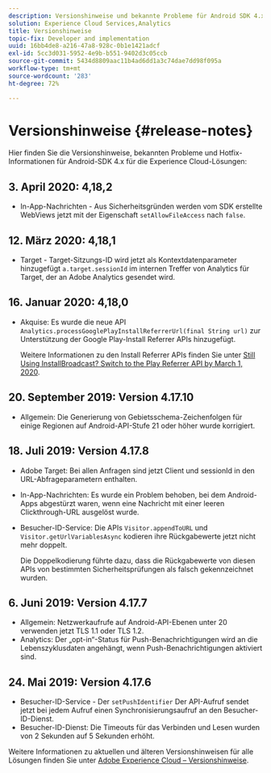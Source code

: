 ```yaml
---
description: Versionshinweise und bekannte Probleme für Android SDK 4.x für Experience Cloud-Lösungen.
solution: Experience Cloud Services,Analytics
title: Versionshinweise
topic-fix: Developer and implementation
uuid: 16bb4de8-a216-47a8-928c-0b1e1421adcf
exl-id: 5cc3d031-5952-4e9b-b551-9402d3c05ccb
source-git-commit: 5434d8809aac11b4ad6dd1a3c74dae7dd98f095a
workflow-type: tm+mt
source-wordcount: '283'
ht-degree: 72%

---
```


# Versionshinweise {#release-notes}

Hier finden Sie die Versionshinweise, bekannten Probleme und Hotfix-Informationen für Android-SDK 4.x für die Experience Cloud-Lösungen:

## 3. April 2020: 4,18,2

* In-App-Nachrichten - Aus Sicherheitsgründen werden vom SDK erstellte WebViews jetzt mit der Eigenschaft `setAllowFileAccess` nach `false`.

## 12. März 2020: 4,18,1

* Target - Target-Sitzungs-ID wird jetzt als Kontextdatenparameter hinzugefügt `a.target.sessionId` im internen Treffer von Analytics für Target, der an Adobe Analytics gesendet wird.

## 16. Januar 2020: 4,18,0

* Akquise: Es wurde die neue API `Analytics.processGooglePlayInstallReferrerUrl(final String url)` zur Unterstützung der Google Play-Install Referrer APIs hinzugefügt.

   Weitere Informationen zu den Install Referrer APIs finden Sie unter [Still Using InstallBroadcast? Switch to the Play Referrer API by March 1, 2020](https://android-developers.googleblog.com/2019/11/still-using-installbroadcast-switch-to.html).

## 20. September 2019: Version 4.17.10

* Allgemein: Die Generierung von Gebietsschema-Zeichenfolgen für einige Regionen auf Android-API-Stufe 21 oder höher wurde korrigiert.

## 18. Juli 2019: Version 4.17.8

* Adobe Target: Bei allen Anfragen sind jetzt Client und sessionId in den URL-Abfrageparametern enthalten.
* In-App-Nachrichten: Es wurde ein Problem behoben, bei dem Android-Apps abgestürzt waren, wenn eine Nachricht mit einer leeren Clickthrough-URL ausgelöst wurde.
* Besucher-ID-Service: Die APIs `Visitor.appendToURL` und `Visitor.getUrlVariablesAsync` kodieren ihre Rückgabewerte jetzt nicht mehr doppelt.

   Die Doppelkodierung führte dazu, dass die Rückgabewerte von diesen APIs von bestimmten Sicherheitsprüfungen als falsch gekennzeichnet wurden.

## 6. Juni 2019: Version 4.17.7

* Allgemein: Netzwerkaufrufe auf Android-API-Ebenen unter 20 verwenden jetzt TLS 1.1 oder TLS 1.2.
* Analytics: Der „opt-in“-Status für Push-Benachrichtigungen wird an die Lebenszyklusdaten angehängt, wenn Push-Benachrichtigungen aktiviert sind.

## 24. Mai 2019: Version 4.17.6

* Besucher-ID-Service - Der `setPushIdentifier` Der API-Aufruf sendet jetzt bei jedem Aufruf einen Synchronisierungsaufruf an den Besucher-ID-Dienst.
* Besucher-ID-Dienst: Die Timeouts für das Verbinden und Lesen wurden von 2 Sekunden auf 5 Sekunden erhöht.

Weitere Informationen zu aktuellen und älteren Versionshinweisen für alle Lösungen finden Sie unter [Adobe Experience Cloud – Versionshinweise](https://experienceleague.adobe.com/docs/release-notes/experience-cloud/current.html?lang=de).
